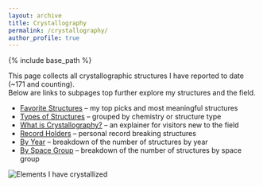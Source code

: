 ```yaml
---
layout: archive
title: Crystallography
permalink: /crystallography/
author_profile: true
---
```


{% include base_path %}

This page collects all crystallographic structures I have reported to date (~171 and counting).  
Below are links to subpages top further explore my structures and the field.

- [Favorite Structures](/crystallography/favorite/) – my top picks and most meaningful structures  
- [Types of Structures](/crystallography/types/)  – grouped by chemistry or structure type  
- [What is Crystallography?](/crystallography/what/) – an explainer for visitors new to the field  
- [Record Holders](/crystallography/records/) – personal record breaking structures
- [By Year](/crystallography/year/) – breakdown of the number of structures by year
- [By Space Group](/crystallography/space-groups/) – breakdown of the number of structures by space group

![Elements I have crystallized](/Colliard-Research.github.io/images/Figure-pt.png)
